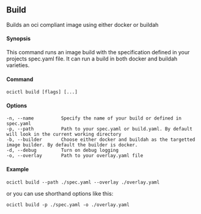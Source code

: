 ## Build

Builds an oci compliant image using either docker or buildah

#### Synopsis

This command runs an image build with the specification defined in your projects spec.yaml file. It can run a build in both docker and buildah varieties.

#### Command

```
ocictl build [flags] [...]
```

#### Options

```
-n, --name          Specify the name of your build or defined in spec.yaml
-p, --path          Path to your spec.yaml or build.yaml. By default will look in the current working directory
-b, --builder       Choose either docker and buildah as the targetted image builder. By default the builder is docker.
-d, --debug         Turn on debug logging
-o, --overlay       Path to your overlay.yaml file
```

#### Example

```
ocictl build --path ./spec.yaml --overlay ./overlay.yaml
```

or you can use shorthand options like this:

```
ocictl build -p ./spec.yaml -o ./overlay.yaml
```
